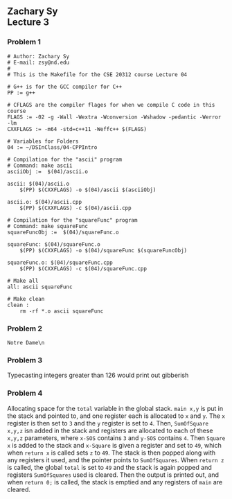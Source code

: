 ## Zachary Sy<br>Lecture 3

### Problem 1
```
# Author: Zachary Sy
# E-mail: zsy@nd.edu
#
# This is the Makefile for the CSE 20312 course Lecture 04

# G++ is for the GCC compiler for C++
PP := g++

# CFLAGS are the compiler flages for when we compile C code in this course 
FLAGS := -02 -g -Wall -Wextra -Wconversion -Wshadow -pedantic -Werror -lm
CXXFLAGS := -m64 -std=c++11 -Weffc++ $(FLAGS) 

# Variables for Folders
04 := ~/DSInClass/04-CPPIntro

# Compilation for the "ascii" program
# Command: make ascii
asciiObj :=  $(04)/ascii.o

ascii: $(04)/ascii.o 
	$(PP) $(CXXFLAGS) -o $(04)/ascii $(asciiObj)

ascii.o: $(04)/ascii.cpp 
	$(PP) $(CXXFLAGS) -c $(04)/ascii.cpp

# Compilation for the "squareFunc" program
# Command: make squareFunc
squareFuncObj :=  $(04)/squareFunc.o

squareFunc: $(04)/squareFunc.o 
	$(PP) $(CXXFLAGS) -o $(04)/squareFunc $(squareFuncObj)

squareFunc.o: $(04)/squareFunc.cpp 
	$(PP) $(CXXFLAGS) -c $(04)/squareFunc.cpp
	
# Make all
all: ascii squareFunc

# Make clean
clean :
	rm -rf *.o ascii squareFunc

```

### Problem 2
`Notre Dame\n`

### Problem 3
Typecasting integers greater than 126 would print out gibberish

### Problem 4
Allocating space for the `total` variable in the global stack. `main x,y` is put in the stack and pointed to, and one register each is allocated to `x` and `y`. The `x` register is then set to `3` and the `y` register is set to `4`. Then, `SumOfSquare x,y,z` isn added in the stack and registers are allocated to each of these `x,y,z` parameters, where `x-SOS` contains `3` and `y-SOS` contains `4`. Then `Square x` is added to the stack and `x-Square` is given a register and set to `49`, which when `return x` is called sets `z` to `49`. The stack is then popped along with any registers it used, and the pointer points to `SumOfSquares`. When `return z` is called, the global `total` is set to `49` and the stack is again popped and registers `SumOfSquares` used is cleared. Then the output is printed out, and when `return 0;` is called, the stack is emptied and any registers of `main` are cleared.
